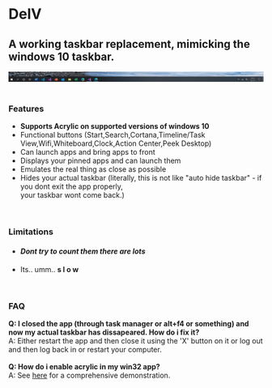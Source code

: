 # DelV
## A working taskbar replacement, mimicking the windows 10 taskbar.

<div align="center"><img src="preview.png"></div><br>
<h3>Features</h3>
<ul>
<li><b>Supports Acrylic on supported versions of windows 10</b>
<li>Functional buttons (Start,Search,Cortana,Timeline/Task View,Wifi,Whiteboard,Clock,Action Center,Peek Desktop)
<li>Can launch apps and bring apps to front
<li>Displays your pinned apps and can launch them
<li>Emulates the real thing as close as possible
<li>Hides your actual taskbar (literally, this is not like "auto hide taskbar" - if you dont exit the app properly,<br>your taskbar wont come back.)
</ul><br>
<h3>Limitations</h3>
<ul>
<li><h4><i>Dont try to count them there are lots</i></h4>
<li>Its.. umm.. <b>s l o w</b>
</ul><br>
<h3>FAQ</h3>
<b>Q: I closed the app (through task manager or alt+f4 or something) and now my actual taskbar has dissapeared. How do i fix it?</b><br>
A: Either restart the app and then close it using the 'X' button on it or log out and then log back in or restart your computer.<br>
<br>
<b>Q: How do i enable acrylic in my win32 app?</b><br>
A: See <a href="https://github.com/at-adityavikram/Acrylic4VBWIn32">here</a> for a comprehensive demonstration.<br>

